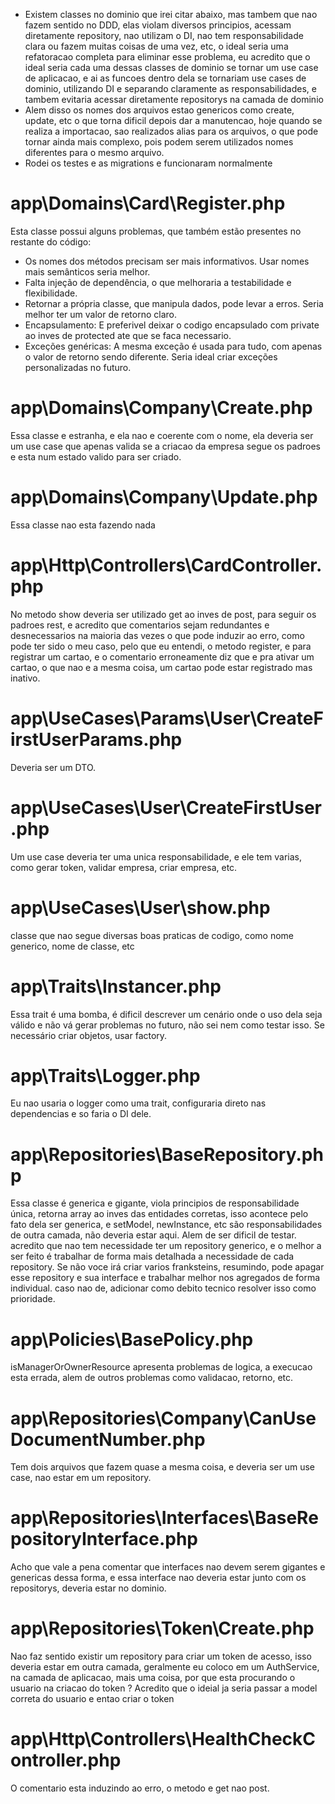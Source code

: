- Existem classes no dominio que irei citar abaixo, mas tambem que nao fazem sentido no DDD, elas violam diversos principios, acessam diretamente repository, nao utilizam o DI, nao tem responsabilidade clara ou fazem muitas coisas de uma vez, etc, o ideal seria uma refatoracao completa para eliminar esse problema, eu acredito que o ideal seria cada uma dessas classes de dominio se tornar um use case de aplicacao, e ai as funcoes dentro dela se tornariam use cases de dominio, utilizando DI e separando claramente as responsabilidades, e tambem evitaria acessar diretamente repositorys na camada de dominio
- Alem disso os nomes dos arquivos estao genericos como create, update, etc o que torna dificil depois dar a manutencao, hoje quando se realiza a importacao, sao realizados alias para os arquivos, o que pode tornar ainda mais complexo, pois podem serem utilizados nomes diferentes para o mesmo arquivo.
- Rodei os testes e as migrations e funcionaram normalmente

# app\Domains\Card\Register.php
Esta classe possui alguns problemas, que também estão presentes no restante do código:

- Os nomes dos métodos precisam ser mais informativos. Usar nomes mais semânticos seria melhor.
- Falta injeção de dependência, o que melhoraria a testabilidade e flexibilidade.
- Retornar a própria classe, que manipula dados, pode levar a erros. Seria melhor ter um valor de retorno claro.
- Encapsulamento: E preferivel deixar o codigo encapsulado com private ao inves de protected ate que se faca necessario.
- Exceções genéricas: A mesma exceção é usada para tudo, com apenas o valor de retorno sendo diferente. Seria ideal criar exceções personalizadas no futuro.

# app\Domains\Company\Create.php
Essa classe e estranha, e ela nao e coerente com o nome, ela deveria ser um use case que apenas valida se a criacao da empresa segue os padroes e esta num estado valido para ser criado.

# app\Domains\Company\Update.php
Essa classe nao esta fazendo nada

# app\Http\Controllers\CardController.php
No metodo show deveria ser utilizado get ao inves de post, para seguir os padroes rest, e acredito que comentarios sejam redundantes e desnecessarios na maioria das vezes o que pode induzir ao erro, como pode ter sido o meu caso, pelo que eu entendi, o metodo register, e para registrar um cartao, e o comentario erroneamente diz que e pra ativar um cartao, o que nao e a mesma coisa, um cartao pode estar registrado mas inativo.

# app\UseCases\Params\User\CreateFirstUserParams.php 
Deveria ser um DTO.

# app\UseCases\User\CreateFirstUser.php
Um use case deveria ter uma unica responsabilidade, e ele tem varias, como gerar token, validar empresa, criar empresa, etc.

# app\UseCases\User\show.php
classe que nao segue diversas boas praticas de codigo, como nome generico, nome de classe, etc

# app\Traits\Instancer.php
Essa trait é uma bomba, é dificil descrever um cenário onde o uso dela seja válido e não vá gerar problemas no futuro, não sei nem como testar isso.
Se necessário criar objetos, usar factory.

# app\Traits\Logger.php
Eu nao usaria o logger como uma trait, configuraria direto nas dependencias e so faria o DI dele.

# app\Repositories\BaseRepository.php
Essa classe é generica e gigante, viola principios de responsabilidade única, retorna array ao inves das entidades corretas, isso acontece pelo fato dela ser generica, e setModel, newInstance, etc são responsabilidades de outra camada, não deveria estar aqui. Alem de ser dificil de testar.
acredito que nao tem necessidade ter um repository generico, e o melhor a ser feito é trabalhar de forma mais detalhada a necessidade de cada repository. Se não voce irá criar varios franksteins,
resumindo, pode apagar esse repository e sua interface e trabalhar melhor nos agregados de forma individual.
caso nao de, adicionar como debito tecnico resolver isso como prioridade.

# app\Policies\BasePolicy.php
isManagerOrOwnerResource apresenta problemas de logica, a execucao esta errada, alem de outros problemas como validacao, retorno, etc.

# app\Repositories\Company\CanUseDocumentNumber.php
Tem dois arquivos que fazem quase a mesma coisa, e deveria ser um use case, nao estar em um repository.

# app\Repositories\Interfaces\BaseRepositoryInterface.php
Acho que vale a pena comentar que interfaces nao devem serem gigantes e genericas dessa forma, e essa interface nao deveria estar junto com os repositorys, deveria estar no dominio.

# app\Repositories\Token\Create.php
Nao faz sentido existir um repository para criar um token de acesso, isso deveria estar em outra camada, geralmente eu coloco em um AuthService, na camada de aplicacao, mais uma coisa, por que esta procurando o usuario na criacao do token ? Acredito que o ideial ja seria passar a model correta do usuario e entao criar o token

# app\Http\Controllers\HealthCheckController.php 
O comentario esta induzindo ao erro, o metodo e get nao post.

